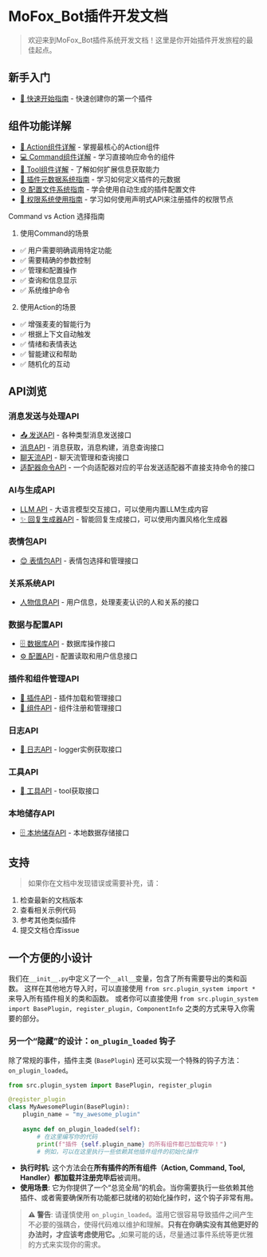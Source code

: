 # MoFox_Bot插件开发文档

> 欢迎来到MoFox_Bot插件系统开发文档！这里是你开始插件开发旅程的最佳起点。

## 新手入门

- [📖 快速开始指南](quick-start.md) - 快速创建你的第一个插件

## 组件功能详解

- [🧱 Action组件详解](action-components.md) - 掌握最核心的Action组件
- [💻 Command组件详解](PLUS_COMMAND_GUIDE.md) - 学习直接响应命令的组件
- [🔧 Tool组件详解](tool_guide.md) - 了解如何扩展信息获取能力
- [🧬 插件元数据系统指南](metadata-guide.md) - 学习如何定义插件的元数据
- [⚙️ 配置文件系统指南](configuration-guide.md) - 学会使用自动生成的插件配置文件
- [🔑 权限系统使用指南](PERMISSION_GUIDE.md) - 学习如何使用声明式API来注册插件的权限节点

Command vs Action 选择指南

1. 使用Command的场景

- ✅ 用户需要明确调用特定功能
- ✅ 需要精确的参数控制
- ✅ 管理和配置操作
- ✅ 查询和信息显示
- ✅ 系统维护命令

2. 使用Action的场景

- ✅ 增强麦麦的智能行为
- ✅ 根据上下文自动触发
- ✅ 情绪和表情表达
- ✅ 智能建议和帮助
- ✅ 随机化的互动


## API浏览

### 消息发送与处理API
- [📤 发送API](api/send-api.md) - 各种类型消息发送接口
- [消息API](api/message-api.md) - 消息获取，消息构建，消息查询接口
- [聊天流API](api/chat-api.md) - 聊天流管理和查询接口
- [适配器命令API](api/adapter-command-api.md) - 一个向适配器对应的平台发送适配器不直接支持命令的接口

### AI与生成API  
- [LLM API](api/llm-api.md) - 大语言模型交互接口，可以使用内置LLM生成内容
- [✨ 回复生成器API](api/generator-api.md) - 智能回复生成接口，可以使用内置风格化生成器

### 表情包API
- [😊 表情包API](api/emoji-api.md) - 表情包选择和管理接口

### 关系系统API
- [人物信息API](api/person-api.md) - 用户信息，处理麦麦认识的人和关系的接口

### 数据与配置API
- [🗄️ 数据库API](api/database-api.md) - 数据库操作接口
- [⚙️ 配置API](api/config-api.md) - 配置读取和用户信息接口

### 插件和组件管理API
- [🔌 插件API](api/plugin-manage-api.md) - 插件加载和管理接口
- [🧩 组件API](api/component-manage-api.md) - 组件注册和管理接口

### 日志API
- [📜 日志API](api/logging-api.md) - logger实例获取接口
### 工具API
- [🔧 工具API](api/tool-api.md) - tool获取接口
### 本地储存API
- [🗄️ 本地储存API](api/storage-api.md) - 本地数据存储接口

## 支持

> 如果你在文档中发现错误或需要补充，请：

1. 检查最新的文档版本
2. 查看相关示例代码
3. 参考其他类似插件
4. 提交文档仓库issue

## 一个方便的小设计

我们在`__init__.py`中定义了一个`__all__`变量，包含了所有需要导出的类和函数。
这样在其他地方导入时，可以直接使用 `from src.plugin_system import *` 来导入所有插件相关的类和函数。
或者你可以直接使用 `from src.plugin_system import BasePlugin, register_plugin, ComponentInfo` 之类的方式来导入你需要的部分。

### 另一个“隐藏”的设计：`on_plugin_loaded` 钩子

除了常规的事件，插件主类 (`BasePlugin`) 还可以实现一个特殊的钩子方法：`on_plugin_loaded`。

```python
from src.plugin_system import BasePlugin, register_plugin

@register_plugin
class MyAwesomePlugin(BasePlugin):
    plugin_name = "my_awesome_plugin"
    
    async def on_plugin_loaded(self):
        # 在这里编写你的代码
        print(f"插件 {self.plugin_name} 的所有组件都已加载完毕！")
        # 例如，可以在这里执行一些依赖其他插件组件的初始化操作
```

- **执行时机**: 这个方法会在**所有插件的所有组件（Action, Command, Tool, Handler）都加载并注册完毕后**被调用。
- **使用场景**: 它为你提供了一个“总览全局”的机会。当你需要执行一些依赖其他插件、或者需要确保所有功能都已就绪的初始化操作时，这个钩子非常有用。

> **⚠️ 警告**: 请谨慎使用 `on_plugin_loaded`。滥用它很容易导致插件之间产生不必要的强耦合，使得代码难以维护和理解。**只有在你确实没有其他更好的办法时，才应该考虑使用它。**,如果可能的话，尽量通过事件系统等更优雅的方式来实现你的需求。